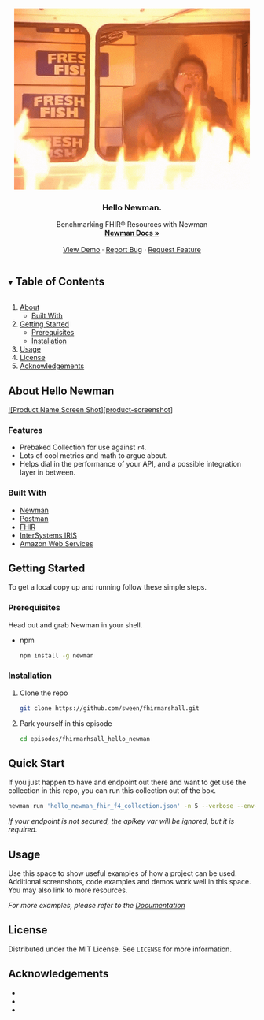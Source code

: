 <!--
*** Thanks for checking out the Best-README-Template. If you have a suggestion
*** that would make this better, please fork the repo and create a pull request
*** or simply open an issue with the tag "enhancement".
*** Thanks again! Now go create something AMAZING! :D
***
***
***
*** To avoid retyping too much info. Do a search and replace for the following:
*** github_username, repo_name, twitter_handle, email, project_title, project_description
-->



<!-- PROJECT SHIELDS -->
<!--
*** I'm using markdown "reference style" links for readability.
*** Reference links are enclosed in brackets [ ] instead of parentheses ( ).
*** See the bottom of this document for the declaration of the reference variables
*** for contributors-url, forks-url, etc. This is an optional, concise syntax you may use.
*** https://www.markdownguide.org/basic-syntax/#reference-style-links


<!-- PROJECT LOGO -->
<br />
<p align="center">
  <a href="https://github.com/github_username/repo_name">
    <img src="https://github.com/sween/fhirmarshall/raw/main/episodes/fhirmarshall_hello_newman/assets/Newmanfire.gif" alt="Logo">
  </a>

  <h3 align="center">Hello Newman.</h3>

  <p align="center">
    Benchmarking FHIR® Resources with Newman
    <br />
    <a href="https://github.com/github_username/repo_name"><strong>Newman Docs »</strong></a>
    <br />
    <br />
    <a href="https://github.com/github_username/repo_name">View Demo</a>
    ·
    <a href="https://github.com/github_username/repo_name/issues">Report Bug</a>
    ·
    <a href="https://github.com/github_username/repo_name/issues">Request Feature</a>
  </p>
</p>



<!-- TABLE OF CONTENTS -->
<details open="open">
  <summary><h2 style="display: inline-block">Table of Contents</h2></summary>
  <ol>
    <li>
      <a href="#about-the-project">About</a>
      <ul>
        <li><a href="#built-with">Built With</a></li>
      </ul>
    </li>
    <li>
      <a href="#getting-started">Getting Started</a>
      <ul>
        <li><a href="#prerequisites">Prerequisites</a></li>
        <li><a href="#installation">Installation</a></li>
      </ul>
    </li>
    <li><a href="#usage">Usage</a></li>
    <li><a href="#license">License</a></li>
    <li><a href="#acknowledgements">Acknowledgements</a></li>
  </ol>
</details>



<!-- ABOUT THE PROJECT -->
## About Hello Newman

[![Product Name Screen Shot][product-screenshot]](https://example.com)

### Features  

* Prebaked Collection for use against `r4`. 
* Lots of cool metrics and math to argue about.  
* Helps dial in the performance of your API, and a possible integration layer in between. 

### Built With

* [Newman]()
* [Postman]()
* [FHIR]()
* [InterSystems IRIS]()
* [Amazon Web Services]()



<!-- GETTING STARTED -->
## Getting Started

To get a local copy up and running follow these simple steps.

### Prerequisites

Head out and grab Newman in your shell.
* npm
  ```sh
  npm install -g newman
  ```

### Installation

1. Clone the repo
   ```sh
   git clone https://github.com/sween/fhirmarshall.git
   ```
2. Park yourself in this episode
   ```sh
   cd episodes/fhirmarhsall_hello_newman
   ```

## Quick Start  

If you just happen to have and endpoint out there and want to get use the collection in this repo, you can run this collection out of the box.

   ```sh
   newman run 'hello_newman_fhir_f4_collection.json' -n 5 --verbose --env-var "x-api-key:1UgyzYouHaveBeenRickRolledX1gcqPrjA" --env-var "fhir-endpoint:
   ```  

_If your endpoint is not secured, the apikey var will be ignored, but it is required._

<!-- USAGE EXAMPLES -->
## Usage

Use this space to show useful examples of how a project can be used. Additional screenshots, code examples and demos work well in this space. You may also link to more resources.



_For more examples, please refer to the [Documentation](https://example.com)_





<!-- LICENSE -->
## License

Distributed under the MIT License. See `LICENSE` for more information.


<!-- ACKNOWLEDGEMENTS -->
## Acknowledgements

* []()
* []()
* []()

